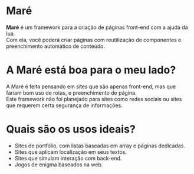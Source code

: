 # Maré
**Maré** é um framework para a criação de páginas front-end com a ajuda da lua.<br>
Com ela, você poderá criar páginas com reutilização de componentes e preenchimento automático de conteúdo.<br>

# A Maré está boa para o meu lado?
A Maré é feita pensando em sites que são apenas front-end, mas que fariam bom uso de rotas, e preenchimento de página.<br>
Este framework não foi planejado para sites como redes sociais ou sites que requerem certa segurança de informações.

# Quais são os usos ideais?
- Sites de portfólio, com listas baseadas em array e páginas dedicadas.
- Sites que aplicam localização em seus textos.
- Sites que simulam interação com back-end.
- Jogos de enigma baseados na web.
